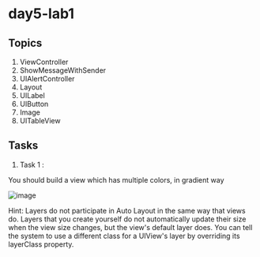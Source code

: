 # day5-lab1

## Topics 
1. ViewController
2. ShowMessageWithSender
3. UIAlertController
4. Layout
5. UILabel
6. UIButton
7. Image
8. UITableView

## Tasks 
 1. Task 1 :

You should build a view which has multiple colors, in gradient way

![image](https://user-images.githubusercontent.com/44459664/135322765-0957ea61-6832-465e-ba7b-f7a32d4a2f0a.png)


Hint: Layers do not participate in Auto Layout in the same way that views do. Layers that you create yourself do not automatically update their size when the view size changes, but the view's default layer does. You can tell the system to use a different class for a UIView's layer by overriding its layerClass property.





